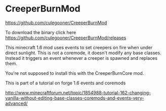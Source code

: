 CreeperBurnMod
==============

https://github.com/culegooner/CreeperBurnMod

To download the binary click here https://github.com/culegooner/CreeperBurnMod/releases

This minecraft 1.6 mod uses events to set creepers on fire when under direct sunlight.
This is not a coremode, it doesn't modify any base classes. 
Instead it triggers an event whenever a creeper is spawned and replaces them.

You're not supposed to install this with the CreeperBurnCore mod.

This is part of a tutorial on forge 1.6 events and coremods

http://www.minecraftforum.net/topic/1854988-tutorial-162-changing-vanilla-without-editing-base-classes-coremods-and-events-very-advanced/
